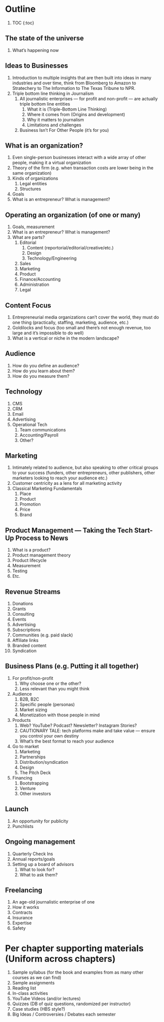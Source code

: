 # Outline
1. TOC
{:toc}

## The state of the universe
   1. What’s happening now
## Ideas to Businesses
   1. Introduction to multiple insights that are then built into ideas in many industries and over time, think from Bloomberg to Amazon to Stratechery to The Information to The Texas Tribune to NPR.
   2. Triple bottom line thinking in Journalism
      1. All journalistic enterprises — for profit and non-profit — are actually triple bottom line entities
         1. What it is (Triple-Bottom Line Thinking)
         2. Where it comes from (Origins and development)
         3. Why it matters to journalism
         4. Limitations and challenges
      1. Business Isn’t For Other People (it’s for you)
## What is an organization?
   1. Even single-person businesses interact with a wide array of other people, making it a virtual organization
   2. Theory of the firm (e.g. when transaction costs are lower being in the same organization)
   3. Kinds of organizations
      1. Legal entities
      2. Structures
   1. Goals
   2. What is an entrepreneur? What is management?
## Operating an organization (of one or many)
   1. Goals, measurement
   2. What is an entrepreneur? What is management?
   3. What are parts?
      1. Editorial
         1. Content (reportorial/editorial/creative/etc.)
         2. Design
         3. Technology/Engineering
      1. Sales
      2. Marketing
      3. Product
      4. Finance/Accounting
      5. Administration
      6. Legal
## Content Focus
   1. Entrepreneurial media organizations can’t cover the world, they must do one thing (practically, staffing, marketing, audience, etc.)
   2. Goldilocks and focus (too small and there’s not enough revenue, too large and it’s impossible to do well)
   3. What is a vertical or niche in the modern landscape?
## Audience
   1. How do you define an audience?
   2. How do you learn about them?
   3. How do you measure them?
## Technology
   1. CMS
   2. CRM
   3. Email
   4. Advertising
   5. Operational Tech
      1. Team communications
      2. Accounting/Payroll
      3. Other?
## Marketing
   1. Intimately related to audience, but also speaking to other critical groups to your success (funders, other entrepreneurs, other publishers, other marketers looking to reach your audience etc.)
   2. Customer centricity as a lens for all marketing activity
   3. Classical Marketing Fundamentals
      1. Place
      2. Product
      3. Promotion
      4. Price
      5. Brand
## Product Management — Taking the Tech Start-Up Process to News
   1. What is a product?
   2. Product management theory
   3. Product lifecycle
   4. Measurement
   5. Testing
   6. Etc.
## Revenue Streams
   1. Donations
   2. Grants
   3. Consulting
   4. Events
   5. Advertising
   6. Subscriptions
   7. Communities (e.g. paid slack)
   8. Affiliate links
   9. Branded content
   10. Syndication
## Business Plans (e.g. Putting it all together)
   1. For profit/non-profit
      1. Why choose one or the other?
      2. Less relevant than you might think
   1. Audience
      1. B2B, B2C
      2. Specific people (personas)
      3. Market sizing
      4. Monetization with those people in mind
   1. Products
      1. Web? YouTube? Podcast? Newsletter? Instagram Stories?
      2. CAUTIONARY TALE: tech platforms make and take value — ensure you control your own destiny
      3. What’s the best format to reach your audience 
   1. Go to market
      1. Marketing
      2. Partnerships
      3. Distribution/syndication
      4. Design
      5. The Pitch Deck
   1. Financing
      1. Bootstrapping
      2. Venture
      3. Other investors
## Launch
   1. An opportunity for publicity
   2. Punchlists
## Ongoing management
   1. Quarterly Check Ins
   2. Annual reports/goals
   3. Setting up a board of advisors
      1. What to look for?
      2. What to ask them?
## Freelancing
   1. An age-old journalistic enterprise of one
   2. How it works
   3. Contracts
   4. Insurance
   5. Expertise
   6. Safety


# Per chapter supporting materials (Uniform across chapters)
1. Sample syllabus (for the book and examples from as many other courses as we can find)
2. Sample assignments
3. Reading list
4. In-class activities
5. YouTube Videos (and/or lectures)
6. Quizzes (DB of quiz questions, randomized per instructor)
7. Case studies (HBS style?)
8. Big Ideas / Controversies / Debates each semester
